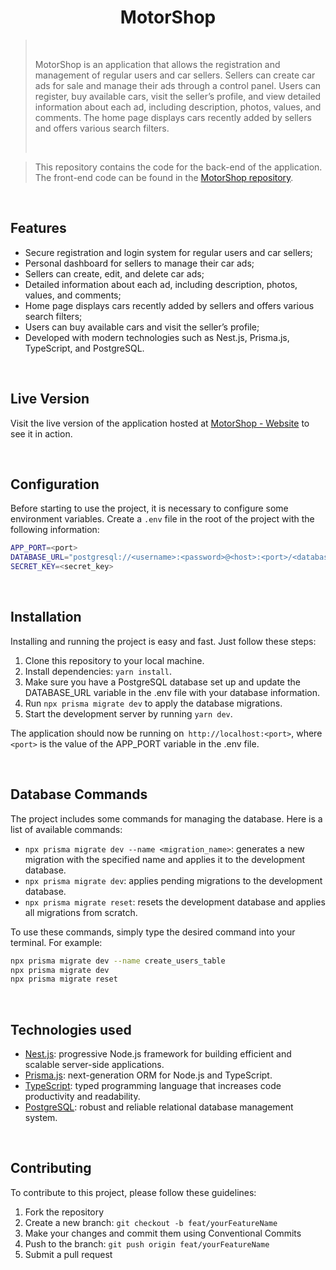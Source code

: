 <h1 align="center">MotorShop</h1>

<blockquote>
    <br>
        <p>MotorShop is an application that allows the registration and management of regular users and car sellers. Sellers can create car ads for sale and manage their ads through a control panel. Users can register, buy available cars, visit the seller’s profile, and view detailed information about each ad, including description, photos, values, and comments. The home page displays cars recently added by sellers and offers various search filters.</p>
    <br>
</blockquote>

<blockquote>
    
This repository contains the code for the back-end of the application. The front-end code can be found in the [MotorShop repository](https://github.com/G9-fullstack/motorshop-app).
    
</blockquote>

<br>

<h2>Features</h2>

- Secure registration and login system for regular users and car sellers;
- Personal dashboard for sellers to manage their car ads;
- Sellers can create, edit, and delete car ads;
- Detailed information about each ad, including description, photos, values, and comments;
- Home page displays cars recently added by sellers and offers various search filters;
- Users can buy available cars and visit the seller’s profile;
- Developed with modern technologies such as Nest.js, Prisma.js, TypeScript, and PostgreSQL.

<br>

<h2>Live Version</h2>

Visit the live version of the application hosted at [MotorShop - Website](https://undefined.undefined.app/) to see it in action.

<br>

<h2>Configuration</h2>

Before starting to use the project, it is necessary to configure some environment variables. Create a `.env` file in the root of the project with the following information:

~~~bash
APP_PORT=<port>
DATABASE_URL="postgresql://<username>:<password>@<host>:<port>/<database>?schema=public"
SECRET_KEY=<secret_key>
~~~

<br>

<h2>Installation</h2>

Installing and running the project is easy and fast. Just follow these steps:

1. Clone this repository to your local machine.
2. Install dependencies: `yarn install`.
3. Make sure you have a PostgreSQL database set up and update the DATABASE_URL variable in the .env file with your database information.
4. Run `npx prisma migrate dev` to apply the database migrations.
5. Start the development server by running `yarn dev`.

The application should now be running on` http://localhost:<port>`, where `<port>` is the value of the APP_PORT variable in the .env file.

<br>

<h2>Database Commands</h2>

The project includes some commands for managing the database. Here is a list of available commands:

- `npx prisma migrate dev --name <migration_name>`: generates a new migration with the specified name and applies it to the development database.
- `npx prisma migrate dev`: applies pending migrations to the development database.
- `npx prisma migrate reset`: resets the development database and applies all migrations from scratch.

To use these commands, simply type the desired command into your terminal. For example:

~~~bash
npx prisma migrate dev --name create_users_table
npx prisma migrate dev
npx prisma migrate reset
~~~

<br>

<h2>Technologies used</h2>

- [Nest.js](https://nestjs.com/): progressive Node.js framework for building efficient and scalable server-side applications.
- [Prisma.js](https://www.prisma.io/): next-generation ORM for Node.js and TypeScript.
- [TypeScript](https://www.typescriptlang.org/): typed programming language that increases code productivity and readability.
- [PostgreSQL](https://www.postgresql.org/): robust and reliable relational database management system.

<br>

<h2>Contributing</h2>

To contribute to this project, please follow these guidelines:

1. Fork the repository
2. Create a new branch: `git checkout -b feat/yourFeatureName`
3. Make your changes and commit them using Conventional Commits
4. Push to the branch: `git push origin feat/yourFeatureName`
5. Submit a pull request
